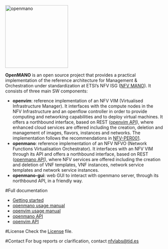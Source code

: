 <img src="https://github.com/nfvlabs/openmano/blob/master/images/openmano.png" alt="openmano" height="200"/>

**OpenMANO** is an open source project that provides a practical implementation of the reference architecture for Management & Orchestration under standardization at ETSI’s NFV ISG ([NFV MANO](http://www.etsi.org/deliver/etsi_gs/NFV/001_099/002/01.01.01_60/gs_NFV002v010101p.pdf)). It consists of three main SW components:

- **openvim**: reference implementation of an NFV VIM (Virtualised Infrastructure Manager). It interfaces with the compute nodes in the NFV Infrastructure and an openflow controller in order to provide computing and networking capabilities and to deploy virtual machines. It offers a northbound interface, based on REST ([openvim API](http://github.com/nfvlabs/openmano/raw/master/docs/openvim-api-0.5.pdf "openvim API")), where enhanced cloud services are offered including the creation, deletion and management of images, flavors, instances and networks. The implementation follows the recommendations in [NFV-PER001](http://www.etsi.org/deliver/etsi_gs/NFV-PER/001_099/001/01.01.02_60/gs_NFV-PER001v010102p.pdf "ETSI NFV PER001"). 
- **openmano**: reference implementation of an NFV NFVO (Network Functions Virtualisation Orchestrator). It interfaces with an NFV VIM through its API and offers a northbound interface, based on REST ([openmano API](http://github.com/nfvlabs/openmano/raw/master/docs/openmano-api-0.1.pdf "openmano API")), where NFV services are offered including the creation and deletion of VNF templates, VNF instances, network service templates and network service instances.
- **openmano-gui**: web GUI to interact with openmano server, through its northbound API, in a friendly way. 

#Full documentation
- [Getting started](https://github.com/nfvlabs/openmano/wiki/Getting-started "getting started")
- [openmano usage manual](https://github.com/nfvlabs/openmano/wiki/openmano-usage "openmano usage manual")
- [openvim usage manual](https://github.com/nfvlabs/openmano/wiki/openvim-usage  "openvim usage manual")
- [openmano API](https://github.com/nfvlabs/openmano/raw/master/docs/openmano-api-0.1.pdf "openmano API")
- [openvim API](https://github.com/nfvlabs/openmano/raw/master/docs/openvim-api-0.5.pdf "openvim API")

#License
Check the [License](https://github.com/nfvlabs/openmano/blob/master/LICENSE "license") file.

#Contact
For bug reports or clarification, contact [nfvlabs@tid.es](mailto:nfvlabs@tid.es "nfvlabs")
